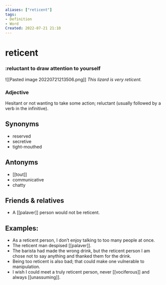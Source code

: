 ```yaml
---
aliases: ["reticent"]
tags:
- Definition 
- Word
Created: 2022-07-21 21:10  
---
```

# reticent
### :reluctant to draw attention to yourself

![[Pasted image 20220721213506.png]]
*This lizard is very reticent.*

### Adjective

Hesitant or not wanting to take some action; reluctant (usually followed by a verb in the infinitive).


## Synonyms 
- reserved 
- secretive 
- tight-mouthed 

## Antonyms 
- [[tout]]
- communicative 
- chatty 

## Friends & relatives
- A [[palaver]] person would not be reticent. 

## Examples: 
- As a reticent person, I don’t enjoy talking to too many people at once. 
- The reticent man despised [[palaver]].
- The barista had made the wrong drink, but the reticent person I am chose not to say anything and thanked them for the drink. 
- Being too reticent is also bad; that could make one vulnerable to manipulation. 
- I wish I could meet a truly reticent person, never [[vociferous]] and always [[unassuming]]. 